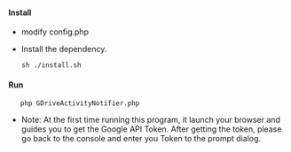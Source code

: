 #### Install
 * modify config.php
 * Install the dependency.

       sh ./install.sh

#### Run
       php GDriveActivityNotifier.php
 * Note: At the first time running this program, it launch your browser and guides you to get the Google API Token. After getting the token, please go back to the console and enter you Token to the prompt dialog. 
 

